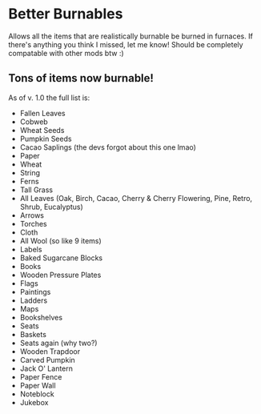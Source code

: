 # Better Burnables

Allows all the items that are realistically burnable be burned in furnaces. 
If there's anything you think I missed, let me know! 
Should be completely compatable with other mods btw :)

## Tons of items now burnable!
As of v. 1.0 the full list is:
- Fallen Leaves
- Cobweb
- Wheat Seeds
- Pumpkin Seeds
- Cacao Saplings (the devs forgot about this one lmao)
- Paper
- Wheat
- String
- Ferns
- Tall Grass
- All Leaves (Oak, Birch, Cacao, Cherry & Cherry Flowering, Pine, Retro, Shrub, Eucalyptus)
- Arrows
- Torches
- Cloth
- All Wool (so like 9 items)
- Labels
- Baked Sugarcane Blocks
- Books
- Wooden Pressure Plates
- Flags
- Paintings
- Ladders
- Maps
- Bookshelves
- Seats
- Baskets
- Seats again (why two?)
- Wooden Trapdoor
- Carved Pumpkin
- Jack O' Lantern
- Paper Fence
- Paper Wall
- Noteblock
- Jukebox